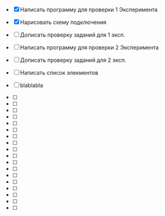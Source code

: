 - [x] Написать программу для проверки 1 Эксперимента  
- [x] Нарисовать схему подключения  

- [ ] Дописать проверку заданий для 1 эксп.  
- [ ] Написать программу для проверки 2 Эксперимента   
- [ ] Дописать проверку заданий для 2 эксп.  
- [ ] Написать список элекментов
- [ ] blablabla
- [ ] 
- [ ] 
- [ ] 
- [ ] 
- [ ] 
- [ ] 
- [ ] 
- [ ] 
- [ ] 
- [ ] 
- [ ] 
- [ ] 
- [ ] 
- [ ] 
- [ ] 
- [ ] 
- [ ] 
- [ ] 

